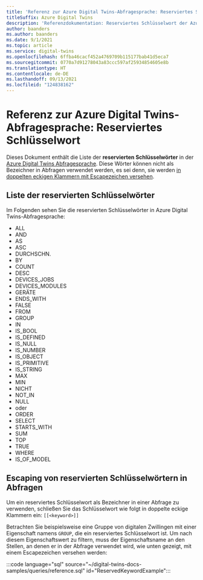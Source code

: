 ```yaml
---
title: 'Referenz zur Azure Digital Twins-Abfragesprache: Reserviertes Schlüsselwort'
titleSuffix: Azure Digital Twins
description: 'Referenzdokumentation: Reserviertes Schlüsselwort der Azure Digital Twins-Abfragesprache'
author: baanders
ms.author: baanders
ms.date: 9/1/2021
ms.topic: article
ms.service: digital-twins
ms.openlocfilehash: 6ffba46cacf452a4769709b115177bab41d5eca7
ms.sourcegitcommit: 0770a7d91278043a83ccc597af25934854605e8b
ms.translationtype: HT
ms.contentlocale: de-DE
ms.lasthandoff: 09/13/2021
ms.locfileid: "124838162"
---
```

# <a name="azure-digital-twins-query-language-reference-reserved-keywords"></a>Referenz zur Azure Digital Twins-Abfragesprache: Reserviertes Schlüsselwort

Dieses Dokument enthält die Liste der **reservierten Schlüsselwörter** in der [Azure Digital Twins Abfragesprache](concepts-query-language.md). Diese Wörter können nicht als Bezeichner in Abfragen verwendet werden, es sei denn, sie werden [in doppelten eckigen Klammern mit Escapezeichen versehen](#escaping-reserved-keywords-in-queries). 

## <a name="list-of-reserved-keywords"></a>Liste der reservierten Schlüsselwörter

Im Folgenden sehen Sie die reservierten Schlüsselwörter in Azure Digital Twins-Abfragesprache:

* ALL 
* AND
* AS
* ASC
* DURCHSCHN.
* BY
* COUNT
* DESC
* DEVICES_JOBS
* DEVICES_MODULES
* GERÄTE
* ENDS_WITH
* FALSE
* FROM
* GROUP
* IN
* IS_BOOL
* IS_DEFINED
* IS_NULL
* IS_NUMBER
* IS_OBJECT
* IS_PRIMITIVE
* IS_STRING
* MAX
* MIN
* NICHT
* NOT_IN
* NULL
* oder
* ORDER
* SELECT
* STARTS_WITH
* SUM
* TOP
* TRUE
* WHERE
* IS_OF_MODEL

## <a name="escaping-reserved-keywords-in-queries"></a>Escaping von reservierten Schlüsselwörtern in Abfragen

Um ein reserviertes Schlüsselwort als Bezeichner in einer Abfrage zu verwenden, schließen Sie das Schlüsselwort wie folgt in doppelte eckige Klammern ein: `[[<keyword>]]`

Betrachten Sie beispielsweise eine Gruppe von digitalen Zwillingen mit einer Eigenschaft namens `GROUP`, die ein reserviertes Schlüsselwort ist. Um nach diesem Eigenschaftswert zu filtern, muss der Eigenschaftsname an den Stellen, an denen er in der Abfrage verwendet wird, wie unten gezeigt, mit einem Escapezeichen versehen werden:

:::code language="sql" source="~/digital-twins-docs-samples/queries/reference.sql" id="ReservedKeywordExample":::